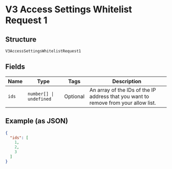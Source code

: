 
# V3 Access Settings Whitelist Request 1

## Structure

`V3AccessSettingsWhitelistRequest1`

## Fields

| Name | Type | Tags | Description |
|  --- | --- | --- | --- |
| `ids` | `number[] \| undefined` | Optional | An array of the IDs of the IP address that you want to remove from your allow list. |

## Example (as JSON)

```json
{
  "ids": [
    1,
    2,
    3
  ]
}
```

